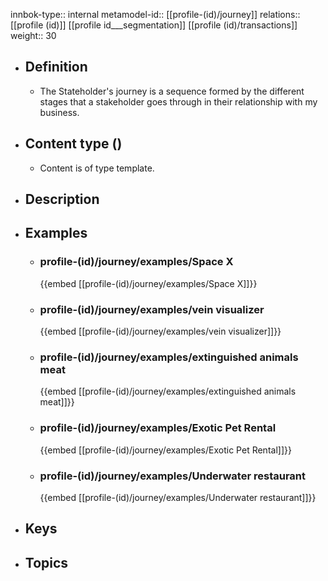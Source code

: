 innbok-type:: internal
metamodel-id:: [[profile-(id)/journey]]
relations:: [[profile (id)]] [[profile id___segmentation]] [[profile (id)/transactions]]
weight:: 30

- ## Definition
  - The Stateholder's journey is a sequence formed by the different stages that a stakeholder goes through in their relationship with my business.
- ## Content type ()
  - Content is of type template.
  
- ## Description
- ## Examples
  - ### profile-(id)/journey/examples/Space X
    {{embed [[profile-(id)/journey/examples/Space X]]}}
  - ### profile-(id)/journey/examples/vein visualizer
    {{embed [[profile-(id)/journey/examples/vein visualizer]]}}
  - ### profile-(id)/journey/examples/extinguished animals meat
    {{embed [[profile-(id)/journey/examples/extinguished animals meat]]}}
  - ### profile-(id)/journey/examples/Exotic Pet Rental
    {{embed [[profile-(id)/journey/examples/Exotic Pet Rental]]}}
  - ### profile-(id)/journey/examples/Underwater restaurant
    {{embed [[profile-(id)/journey/examples/Underwater restaurant]]}}
  
- ## Keys
  
- ## Topics
  


